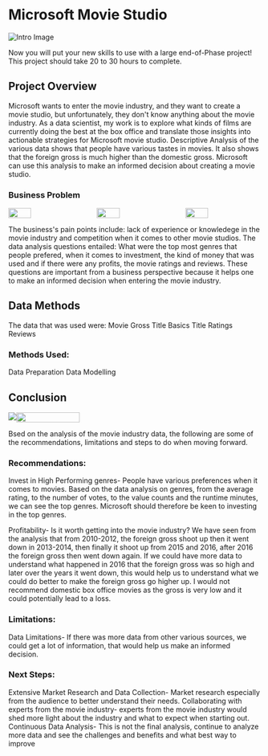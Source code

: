 # Microsoft Movie Studio



![Intro Image](https://images.unsplash.com/photo-1594909122845-11baa439b7bf?auto=format&fit=crop&q=80&w=2070&ixlib=rb-4.0.3&ixid=M3wxMjA3fDB8MHxwaG90by1wYWdlfHx8fGVufDB8fHx8fA%3D%3D/image.jpg)

Now you will put your new skills to use with a large end-of-Phase project! This project should take 20 to 30 hours to complete.

## Project Overview

Microsoft wants to enter the movie industry, and they want to create a movie studio, but unfortunately, they don't know anything about the movie industry. As a data scientist, my work is to explore what kinds of films are currently doing the best at the box office and translate those insights into actionable strategies for Microsoft movie studio. Descriptive Analysis of the various data shows that people have various tastes in movies. It also shows that the foreign gross is much higher than the domestic gross. Microsoft can use this analysis to make an informed decision about creating a movie studio. 

### Business Problem

<div style="display: flex; justify-content: space-between;">
    <img src="https://images.unsplash.com/photo-1440404653325-ab127d49abc1?auto=format&fit=crop&q=60&w=500&ixlib=rb-4.0.3&ixid=M3wxMjA3fDB8MHxzZWFyY2h8N3x8bW92aWUlMjBzdHVkaW98ZW58MHx8MHx8fDA%3D" style="width: 30%;">
    <img src="https://media.istockphoto.com/id/182054162/photo/comedy-tragedy.webp?b=1&s=170667a&w=0&k=20&c=kAr-S-qdoTj7m00ofb7ysyJoT6ZC4OsXGttc0oynoRY=" style="width: 30%;">
    <img src="https://images.unsplash.com/photo-1616530940355-351fabd9524b?auto=format&fit=crop&q=60&w=500&ixlib=rb-4.0.3&ixid=M3wxMjA3fDB8MHxzZWFyY2h8Mnx8bW92aWVzfGVufDB8fDB8fHww" style="width: 30%;">
</div>

The business's pain points include: lack of experience or knowledege in the movie industry and competition when it comes to other movie studios. The data analysis questions entailed: What were the top most genres that people prefered, when it comes to investment, the kind of money that was used and if there were any profits, the movie ratings and reviews. These questions are important from a business perspective because it helps one to make an informed decision when entering the movie industry.

## Data Methods
The data that was used were:
Movie Gross
Title Basics
Title Ratings
Reviews

### Methods Used:
Data Preparation
Data Modelling

## Conclusion

<div style="display: flex;">
    <img src="https://images.unsplash.com/photo-1615986200580-033f60c64546?auto=format&fit=crop&q=60&w=500&ixlib=rb-4.0.3&ixid=M3wxMjA3fDB8MHxzZWFyY2h8MTExfHxtb3ZpZXN8ZW58MHx8MHx8fDA%3D" style="width: 50%, length: 30%;">
    <img src="https://images.unsplash.com/photo-1536440136628-849c177e76a1?auto=format&fit=crop&q=60&w=500&ixlib=rb-4.0.3&ixid=M3wxMjA3fDB8MHxzZWFyY2h8M3x8bW92aWVzfGVufDB8fDB8fHww" style="width: 50%;">

 </div> 

Bsed on the analysis of the movie industry data, the following are some of the recommendations, limitations and steps to do when moving forward.

### Recommendations:
Invest in High Performing genres- People have various preferences when it comes to movies. Based on the data analysis on genres, from the average rating, to the number of votes, to the value counts and the runtime minutes, we can see the top genres. Microsoft should therefore be keen to investing in the top genres.

Profitability- Is it worth getting into the movie industry? We have seen from the analysis that from 2010-2012, the foreign gross shoot up then it went down in 2013-2014, then finally it shoot up from 2015 and 2016, after 2016 the foreign gross then went down again. If we could have more data to understand what happened in 2016 that the foreign gross was so high and later over the years it went down, this would help us to understand what we could do better to make the foreign gross go higher up. I would not recommend domestic box office movies as the gross is very low and it could potentially lead to a loss.

### Limitations:
Data Limitations- If there was more data from other various sources, we could get a lot of information, that would help us make an informed decision.

### Next Steps:
Extensive Market Research and Data Collection- Market research especially from the audience to better understand their needs.
Collaborating with experts from the movie industry- experts from the movie industry would shed more light about the industry and what to expect when starting out.
Continuous Data Analysis- This is not the final analysis, continue to analyze more data and see the challenges and benefits and what best way to improve
